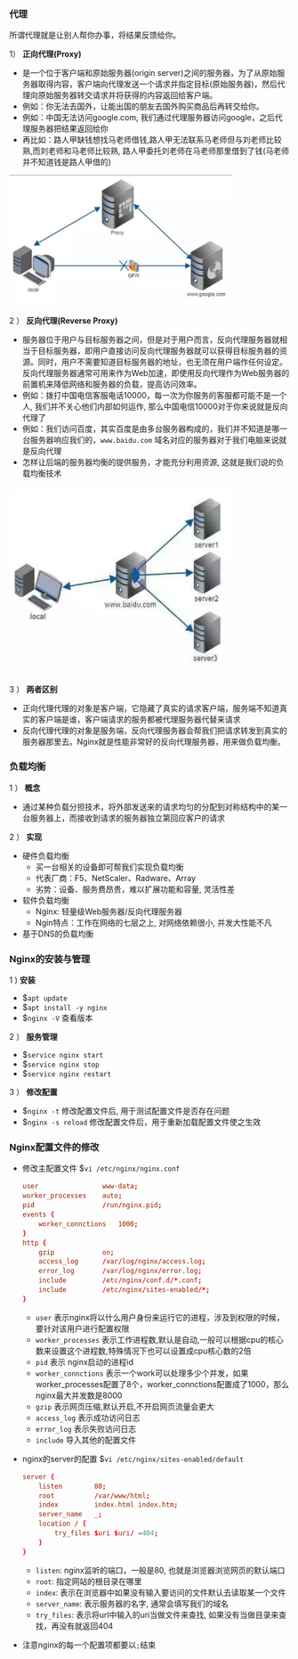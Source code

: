 ### 代理

所谓代理就是让别人帮你办事，将结果反馈给你。

1） **正向代理(Proxy)**
- 是一个位于客户端和原始服务器(origin server)之间的服务器，为了从原始服务器取得内容，客户端向代理发送一个请求并指定目标(原始服务器)，然后代理向原始服务器转交请求并将获得的内容返回给客户端。
- 例如：你无法去国外，让能出国的朋友去国外购买商品后再转交给你。
- 例如：中国无法访问google.com, 我们通过代理服务器访问google，之后代理服务器把结果返回给你
- 再比如：路人甲缺钱想找马老师借钱,路人甲无法联系马老师但与刘老师比较熟,而刘老师和马老师比较熟, 路人甲委托刘老师在马老师那里借到了钱(马老师并不知道钱是路人甲借的)

<div style="align: center">
    <img width="400" src="./screenshot/14.png">
</div>

2 ） **反向代理(Reverse Proxy)**
- 服务器位于用户与目标服务器之间，但是对于用户而言，反向代理服务器就相当于目标服务器，即用户直接访问反向代理服务器就可以获得目标服务器的资源。同时，用户不需要知道目标服务器的地址，也无须在用户端作任何设定。反向代理服务器通常可用来作为Web加速，即使用反向代理作为Web服务器的前置机来降低网络和服务器的负载，提高访问效率。
- 例如：拨打中国电信客服电话10000，每一次为你服务的客服都可能不是一个人, 我们并不关心他们内部如何运作, 那么中国电信10000对于你来说就是反向代理了
- 例如：我们访问百度，其实百度是由多台服务器构成的，我们并不知道是哪一台服务器响应我们的，`www.baidu.com` 域名对应的服务器对于我们电脑来说就是反向代理
- 怎样让后端的服务器均衡的提供服务，才能充分利用资源, 这就是我们说的负载均衡技术

<div style="align: center">
    <img width="400" src="./screenshot/15.png">
</div>

3 ） **两者区别**

- 正向代理代理的对象是客户端，它隐藏了真实的请求客户端，服务端不知道真实的客户端是谁，客户端请求的服务都被代理服务器代替来请求
- 反向代理代理的对象是服务端，反向代理服务器会帮我们把请求转发到真实的服务器那里去。Nginx就是性能非常好的反向代理服务器，用来做负载均衡。

### 负载均衡

1 ） **概念**

- 通过某种负载分担技术，将外部发送来的请求均匀的分配到对称结构中的某一台服务器上，而接收到请求的服务器独立第回应客户的请求

2 ） **实现**

- 硬件负载均衡
    * 买一台相关的设备即可帮我们实现负载均衡
    * 代表厂商：F5、NetScaler、Radware、Array
    * 劣势：设备、服务费昂贵，难以扩展功能和容量, 灵活性差
- 软件负载均衡
    * Nginx: 轻量级Web服务器/反向代理服务器
    * Ngin特点：工作在网络的七层之上, 对网络依赖很小, 并发大性能不凡
- 基于DNS的负载均衡

### Nginx的安装与管理

1 ) **安装**
- $`apt update`
- $`apt install -y nginx`
- $`nginx -V` 查看版本

2 ） **服务管理**
- $`service nginx start`
- $`service nginx stop`
- $`service nginx restart`

3 ） **修改配置**
- $`nginx -t` 修改配置文件后, 用于测试配置文件是否存在问题
- $`nginx -s reload` 修改配置文件后，用于重新加载配置文件使之生效

### Nginx配置文件的修改

- 修改主配置文件 $`vi /etc/nginx/nginx.conf`
    ```conf
    user                www-data;
    worker_processes    auto;
    pid                 /run/nginx.pid;
    events {
        worker_connctions   1000;
    }
    http {
        gzip            on;
        access_log      /var/log/nginx/access.log;
        error_log       /var/log/nginx/error.log;
        include         /etc/nginx/conf.d/*.conf;
        include         /etc/nginx/sites-enabled/*;
    }

    ```
    * `user` 表示nginx将以什么用户身份来运行它的进程，涉及到权限的时候，要针对该用户进行配置权限
    * `worker_processes` 表示工作进程数,默认是自动,一般可以根据cpu的核心数来设置这个进程数,特殊情况下也可以设置成cpu核心数的2倍
    * `pid` 表示 nginx启动的进程id
    * `worker_connctions` 表示一个work可以处理多少个并发，如果worker_processes配置了8个，worker_connctions配置成了1000，那么nginx最大并发数是8000
    * `gzip` 表示网页压缩,默认开启,不开启网页流量会更大
    * `access_log` 表示成功访问日志
    * `error_log` 表示失败访问日志
    * `include` 导入其他的配置文件

- nginx的server的配置 $`vi /etc/nginx/sites-enabled/default`
    ```conf
    server {
        listen        80;
        root          /var/www/html;
        index         index.html index.htm;
        server_name   _;
        location / {
            try_files $uri $uri/ =404;
        }
    }
    ```
    * `listen`: nginx监听的端口，一般是80, 也就是浏览器浏览网页的默认端口
    * `root`: 指定网站的根目录在哪里
    * `index`: 表示在浏览器中如果没有输入要访问的文件默认去读取某一个文件
    * `server_name`: 表示服务器的名字, 通常会填写我们的域名
    * `try_files`: 表示将url中输入的uri当做文件来查找, 如果没有当做目录来查找，再没有就返回404

- 注意nginx的每一个配置项都要以`;`结束